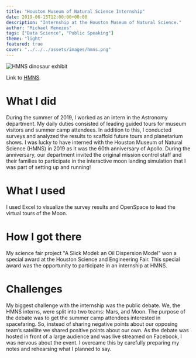 ```yaml
---
title: "Houston Museum of Natural Science Internship"
date: 2019-06-15T12:00:00+00:00
description: "Internship at the Houston Museum of Natural Science."
author: "Michael Menezes"
tags: ["Data Science", "Public Speaking"]
theme: "light"
featured: true
cover: "../../../assets/images/hmns.png"
---
```

![HMNS dinosaur exhibit](/assets/images/hmns.png)

Link to [HMNS](https://www.hmns.org/).

# What I did

During the summer of 2019, I worked as an intern in the Astronomy department. My daily duties consisted of leading guided tours for museum visitors and summer camp attendees. In addition to this, I conducted surveys and analyzed the results to scaffold future tours and planetarium shows. I was lucky to have interned with the Houston Museum of Natural Science (HMNS) in 2019 as it was the 60th anniversary of Apollo. During the anniversary, our department invited the original mission control staff and their families to participate in the interactive moon landing simulation that I was part of setting up and running!

# What I used

I used Excel to visualize the survey results and OpenSpace to lead the virtual tours of the Moon.

# How I got there

My science fair project "A Slick Model: an Oil Dispersion Model" won a special award at the Houston Science and Engineering Fair. This special award was the opportunity to participate in an internship at HMNS.

# Challenges

My biggest challenge with the internship was the public debate. We, the HMNS interns, were split into two teams: Mars, and Moon. The purpose of the debate was to get the summer camp attendees interested in spacefaring. So, instead of sharing negative points about our opposing team’s satellite we shared positive points about our own. As the debate was hosted in front of a large audience and was live streamed on Facebook, I was nervous about the event. I overcame this by carefully preparing my notes and rehearsing what I planned to say.